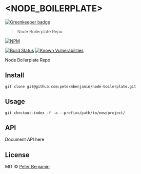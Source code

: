 # <NODE_BOILERPLATE>

[![Greenkeeper badge](https://badges.greenkeeper.io/petermbenjamin/node-boilerplate.svg)](https://greenkeeper.io/)
> Node Boilerplate Repo

[![NPM](https://nodei.co/npm/<NODE_BOILERPLATE>.png)](https://nodei.co/npm/<NODE_BOILERPLATE>/)

[![Build Status](https://travis-ci.org/pmbenjamin/<NODE_BOILERPLATE>.svg?branch=master)](https://travis-ci.org/pmbenjamin/<NODE_BOILERPLATE>)
[![Known Vulnerabilities](https://snyk.io/test/npm/<NODE_BOILERPLATE>/badge.svg?style=flat-square)](https://snyk.io/test/npm/<NODE_BOILERPLATE>)

Node Boilerplate Repo

<!-- ![alt](screenshot.png) -->

## Install

```
git clone git@github.com:petermbenjamin/node-boilerplate.git
```

## Usage

```
git checkout-index -f -a --prefix=/path/to/new/project/
```

## API

Document API here

## License

MIT © [Peter Benjamin](https://pmbenjamin.github.io/)
